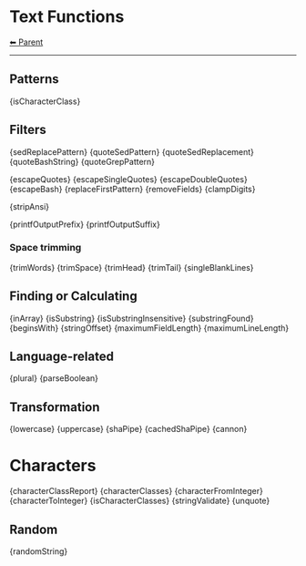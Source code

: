# Text Functions

<!-- TEMPLATE header 2 -->
[⬅ Parent ](../)
<hr />

## Patterns

{isCharacterClass}

## Filters

{sedReplacePattern}
{quoteSedPattern}
{quoteSedReplacement}
{quoteBashString}
{quoteGrepPattern}

{escapeQuotes}
{escapeSingleQuotes}
{escapeDoubleQuotes}
{escapeBash}
{replaceFirstPattern}
{removeFields}
{clampDigits}

{stripAnsi}

{printfOutputPrefix}
{printfOutputSuffix}

### Space trimming

{trimWords}
{trimSpace}
{trimHead}
{trimTail}
{singleBlankLines}

## Finding or Calculating

{inArray}
{isSubstring}
{isSubstringInsensitive}
{substringFound}
{beginsWith}
{stringOffset}
{maximumFieldLength}
{maximumLineLength}

## Language-related

{plural}
{parseBoolean}

## Transformation

{lowercase}
{uppercase}
{shaPipe}
{cachedShaPipe}
{cannon}

# Characters

{characterClassReport}
{characterClasses}
{characterFromInteger}
{characterToInteger}
{isCharacterClasses}
{stringValidate}
{unquote}

## Random

{randomString}
